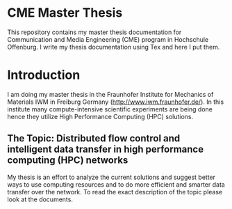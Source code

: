 CME Master Thesis
=================

This repository contains my master thesis documentation for Communication and Media Engineering (CME) program in Hochschule Offenburg. I write my thesis documentation using Tex and here I put them.

# Introduction
I am doing my master thesis in the Fraunhofer Institute for Mechanics of Materials IWM in Freiburg Germany (http://www.iwm.fraunhofer.de/). In this institute many compute-intensive scientific experiments are being done hence they utilize High Performance Computing (HPC) solutions.


## The Topic: Distributed flow control and intelligent data transfer in high performance computing (HPC) networks
My thesis is an effort to analyze the current solutions and suggest better ways to use computing resources and to do more efficient and smarter data transfer over the network.
To read the exact description of the topic please look at the documents.
